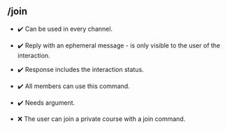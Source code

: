## /join

- :heavy_check_mark: Can be used in every channel.
- :heavy_check_mark: Reply with an ephemeral message - is only visible to the user of the interaction.
- :heavy_check_mark: Response includes the interaction status.
- :heavy_check_mark: All members can use this command.
- :heavy_check_mark: Needs argument.

- :x: The user can join a private course with a join command.
